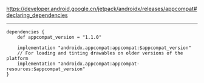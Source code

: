 https://developer.android.google.cn/jetpack/androidx/releases/appcompat#declaring_dependencies

---

```
dependencies {
    def appcompat_version = "1.1.0"

    implementation "androidx.appcompat:appcompat:$appcompat_version"
    // For loading and tinting drawables on older versions of the platform
    implementation "androidx.appcompat:appcompat-resources:$appcompat_version"
}
```
